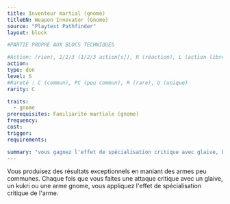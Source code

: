 ```yaml
---
title: Inventeur martial (gnome)
titleEN: Weapon Innovator (Gnome)
source: "Playtest Pathfinder"
layout: block

#PARTIE PROPRE AUX BLOCS TECHNIQUES

#Action: (rien), 1/2/3 (1/2/3 action[s]), R (réaction), L (action libre)
action: 
type: don
level: 5
#Rareté : C (commun), PC (peu commun), R (rare), U (unique)
rarity: C

traits:
  - gnome
prerequisites: Familiarité martiale (gnome)
frequency:
cost:
trigger:
requirements:

summary: "vous gagnez l'effet de spécialisation critique avec glaive, kukri et arme gnome"
---
```


Vous produisez des résultats exceptionnels en maniant des armes peu communes. Chaque fois que vous faites une attaque critique avec un glaive, un kukri ou une arme gnome, vous appliquez l'effet de spécialisation critique de l'arme.